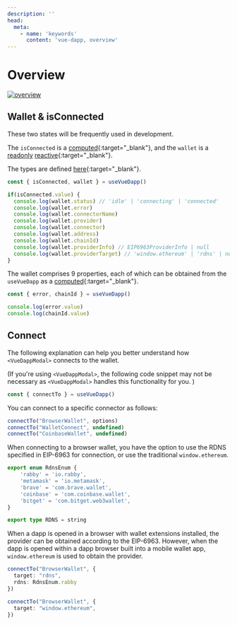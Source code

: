 ```yaml
---
description: ''
head:
  meta:
    - name: 'keywords'
      content: 'vue-dapp, overview'
---
```


# Overview

<a href="/images/overview.png" target="_blank"><img src="/images/overview.png" alt="overview" /></a>


## Wallet & isConnected

These two states will be frequently used in development.

The `isConnected` is a [computed](https://vuejs.org/api/reactivity-core.html#computed){:target="_blank"}, and the `wallet` is a [readonly](https://vuejs.org/api/reactivity-core.html#readonly) [reactive](https://vuejs.org/api/reactivity-core.html#reactive){:target="_blank"}.

The types are defined [here](https://github.com/vu3th/vue-dapp/blob/main/packages/core/src/types/wallet.ts){:target="_blank"}.

```ts
const { isConnected, wallet } = useVueDapp()

if(isConnected.value) {
  console.log(wallet.status) // 'idle' | 'connecting' | 'connected'
  console.log(wallet.error)
  console.log(wallet.connectorName)
  console.log(wallet.provider)
  console.log(wallet.connector)
  console.log(wallet.address)
  console.log(wallet.chainId)
  console.log(wallet.providerInfo) // EIP6963ProviderInfo | null
  console.log(wallet.providerTarget) // 'window.ethereum' | 'rdns' | null
}
```

The wallet comprises 9 properties, each of which can be obtained from the `useVueDapp` as a [computed](https://vuejs.org/api/reactivity-core.html#computed){:target="_blank"}.

```ts
const { error, chainId } = useVueDapp()

console.log(error.value)
console.log(chainId.value)
```

## Connect

The following explanation can help you better understand how `<VueDappModal>` connects to the wallet.

(If you're using `<VueDappModal>`, the following code snippet may not be necessary as `<VueDappModal>` handles this functionality for you. )

```ts
const { connectTo } = useVueDapp()
```

You can connect to a specific connector as follows:

```ts
connectTo("BrowserWallet", options)
connectTo("WalletConnect", undefined)
connectTo("CoinbaseWallet", undefined)
```

When connecting to a browser wallet, you have the option to use the RDNS specified in EIP-6963 for connection, or use the traditional `window.ethereum`.

```ts
export enum RdnsEnum {
	'rabby' = 'io.rabby',
	'metamask' = 'io.metamask',
	'brave' = 'com.brave.wallet',
	'coinbase' = 'com.coinbase.wallet',
	'bitget' = 'com.bitget.web3wallet',
}

export type RDNS = string
```

When a dapp is opened in a browser with wallet extensions installed, the provider can be obtained according to the EIP-6963. However, when the dapp is opened within a dapp browser built into a mobile wallet app, `window.ethereum` is used to obtain the provider.

```ts
connectTo("BrowserWallet", {
  target: "rdns",
  rdns: RdnsEnum.rabby
})

connectTo("BrowserWallet", {
  target: "window.ethereum",
})
```





